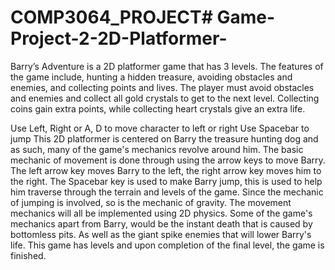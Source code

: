 # COMP3064_PROJECT# Game-Project-2-2D-Platformer-

Barry’s Adventure is a 2D platformer game that has 3 levels. The features of the game include, hunting a hidden treasure, avoiding obstacles and enemies, and collecting points and lives. The player must avoid obstacles and enemies and collect all gold crystals to get to the next level. Collecting coins gain extra points, while collecting heart crystals give an extra life.

Use Left, Right or A, D to move character to left or right
Use Spacebar to jump
This 2D platformer is centered on Barry the treasure hunting dog and as such, many of the game's mechanics revolve around him. The basic mechanic of movement is done through using the arrow keys to move Barry. The left arrow key moves Barry to the left, the right arrow key moves him to the right. The Spacebar key is used to make Barry jump, this is used to help him traverse through the terrain and levels of the game. Since the mechanic of jumping is involved, so is the mechanic of gravity. The movement mechanics will all be implemented using 2D physics. Some of the game's mechanics apart from Barry, would be the instant death that is caused by bottomless pits. As well as the giant spike enemies that will lower Barry's life. This game has levels and upon completion of the final level, the game is finished.
